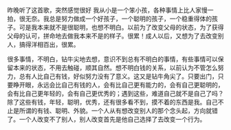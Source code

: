 昨晚听了这首歌，突然感觉很好
		我从小是一个笨小孩，各种事情上比人家慢一拍，很无奈。我总是努力做成一个好孩子，一个聪明的孩子，一个稳重得体的孩子。可是我本来就不是很聪明，也想不明白。以前为了改变父母的状态，为了获得父母的认可，拼命地去做我本来不是的样子。很累！成人以后，又想为了去改变别人，搞得洋相百出，很累。

​		很多事情，不明白，钻牛尖地去想，意识不到总有不明白的事情，有些事情可以保留本来的状态，不用去触碰，顺其自然。
​		想不明白钱的关系，以前认为不管怎么努力，总有人比自己有钱，好似努力没有了意义。这又是钻牛角尖了。只要出门，只要睁开眼，永远会比自己有钱的人，会有比自己更有能力的，会有自己更聪明的，会有比自己更年轻的，会有自己更优秀的；遇到这些，难道自己就不是自己了吗？除了这些有钱，年轻，聪明，优秀，还有很多看不到，摸不着的东西是我。自己不止是所谓的有钱、聪明、外貌。
​		一个人从有想改变别人的那个念头起，方向就错了。一个人改变不了别人，别人改变首先是他自己选择了去改变一个行为。